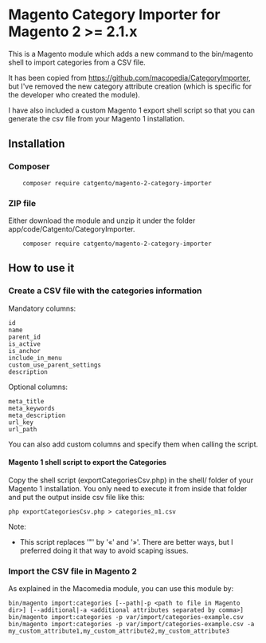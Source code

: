 # Magento Category Importer for Magento 2 >= 2.1.x

This is a Magento module which adds a new command to the bin/magento shell to import categories from a CSV file.

It has been copied from https://github.com/macopedia/CategoryImporter, but I've removed the new category attribute 
creation (which is specific for the developer who created the module).

I have also included a custom Magento 1 export shell script so that you can generate the csv file from your Magento 1 installation.

## Installation
### Composer
```
    composer require catgento/magento-2-category-importer
```
### ZIP file
Either download the module and unzip it under the folder app/code/Catgento/CategoryImporter.  

```
    composer require catgento/magento-2-category-importer
```

## How to use it

### Create a CSV file with the categories information

Mandatory columns:
```
id
name
parent_id
is_active
is_anchor
include_in_menu
custom_use_parent_settings
description
```
Optional columns:
```
meta_title
meta_keywords
meta_description
url_key
url_path
```

You can also add custom columns and specify them when calling the script.

#### Magento 1 shell script to export the Categories
Copy the shell script (exportCategoriesCsv.php) in the shell/ folder of your Magento 1 installation. 
You only need to execute it from inside that folder and put the output inside csv file like this:
```
php exportCategoriesCsv.php > categories_m1.csv
```

Note:
* This script replaces '"' by '«' and '»'. There are better ways, but I preferred doing it that way to avoid
scaping issues.

### Import the CSV file in Magento 2

As explained in the Macomedia module, you can use this module by:
```
bin/magento import:categories [--path|-p <path to file in Magento dir>] [--additional|-a <additional attributes separated by comma>]
bin/magento import:categories -p var/import/categories-example.csv 	
bin/magento import:categories -p var/import/categories-example.csv -a my_custom_attribute1,my_custom_attribute2,my_custom_attribute3
```

